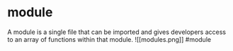 # module
A module is a single file that can be imported and gives developers access to an array of functions within that module.
![[modules.png]]
#module